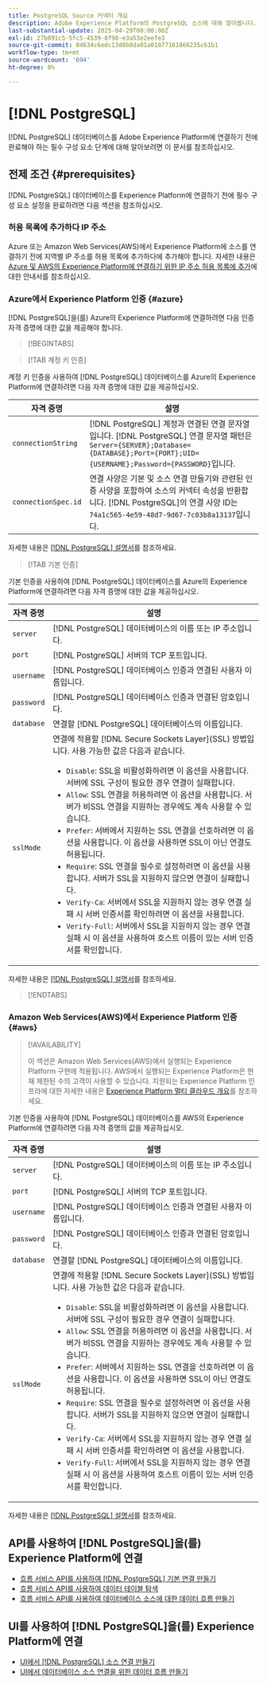 ```yaml
---
title: PostgreSQL Source 커넥터 개요
description: Adobe Experience Platform의 PostgreSQL 소스에 대해 알아봅니다.
last-substantial-update: 2025-04-29T00:00:00Z
exl-id: 27b891c5-5fc5-4539-8f98-e3a53e2eefe3
source-git-commit: 04634c6edc13d8b8da01a01077161866235c61b1
workflow-type: tm+mt
source-wordcount: '694'
ht-degree: 0%

---
```


# [!DNL PostgreSQL]

[!DNL PostgreSQL] 데이터베이스를 Adobe Experience Platform에 연결하기 전에 완료해야 하는 필수 구성 요소 단계에 대해 알아보려면 이 문서를 참조하십시오.

## 전제 조건 {#prerequisites}

[!DNL PostgreSQL] 데이터베이스를 Experience Platform에 연결하기 전에 필수 구성 요소 설정을 완료하려면 다음 섹션을 참조하십시오.

### 허용 목록에 추가하다 IP 주소

Azure 또는 Amazon Web Services(AWS)에서 Experience Platform에 소스를 연결하기 전에 지역별 IP 주소를 허용 목록에 추가하다에 추가해야 합니다. 자세한 내용은 [Azure 및 AWS의 Experience Platform에 연결하기 위한 IP 주소 허용 목록에 추가](../../ip-address-allow-list.md)에 대한 안내서를 참조하십시오.

### Azure에서 Experience Platform 인증 {#azure}

[!DNL PostgreSQL]을(를) Azure의 Experience Platform에 연결하려면 다음 인증 자격 증명에 대한 값을 제공해야 합니다.

>[!BEGINTABS]

>[!TAB 계정 키 인증]

계정 키 인증을 사용하여 [!DNL PostgreSQL] 데이터베이스를 Azure의 Experience Platform에 연결하려면 다음 자격 증명에 대한 값을 제공하십시오.

| 자격 증명 | 설명 |
| --- | --- |
| `connectionString` | [!DNL PostgreSQL] 계정과 연결된 연결 문자열입니다. [!DNL PostgreSQL] 연결 문자열 패턴은 `Server={SERVER};Database={DATABASE};Port={PORT};UID={USERNAME};Password={PASSWORD}`입니다. |
| `connectionSpec.id` | 연결 사양은 기본 및 소스 연결 만들기와 관련된 인증 사양을 포함하여 소스의 커넥터 속성을 반환합니다. [!DNL PostgreSQL]의 연결 사양 ID는 `74a1c565-4e59-48d7-9d67-7c03b8a13137`입니다. |

자세한 내용은 [[!DNL PostgreSQL] 설명서](https://www.postgresql.org/docs/current/)를 참조하세요.

>[!TAB 기본 인증]

기본 인증을 사용하여 [!DNL PostgreSQL] 데이터베이스를 Azure의 Experience Platform에 연결하려면 다음 자격 증명에 대한 값을 제공하십시오.

| 자격 증명 | 설명 |
| --- | --- |
| `server` | [!DNL PostgreSQL] 데이터베이스의 이름 또는 IP 주소입니다. |
| `port` | [!DNL PostgreSQL] 서버의 TCP 포트입니다. |
| `username` | [!DNL PostgreSQL] 데이터베이스 인증과 연결된 사용자 이름입니다. |
| `password` | [!DNL PostgreSQL] 데이터베이스 인증과 연결된 암호입니다. |
| `database` | 연결할 [!DNL PostgreSQL] 데이터베이스의 이름입니다. |
| `sslMode` | 연결에 적용할 [!DNL Secure Sockets Layer]&#x200B;(SSL) 방법입니다. 사용 가능한 값은 다음과 같습니다. <ul><li>`Disable`: SSL을 비활성화하려면 이 옵션을 사용합니다. 서버에 SSL 구성이 필요한 경우 연결이 실패합니다.</li><li>`Allow`: SSL 연결을 허용하려면 이 옵션을 사용합니다. 서버가 비SSL 연결을 지원하는 경우에도 계속 사용할 수 있습니다.</li><li>`Prefer`: 서버에서 지원하는 SSL 연결을 선호하려면 이 옵션을 사용합니다. 이 옵션을 사용하면 SSL이 아닌 연결도 허용됩니다.</li><li>`Require`: SSL 연결을 필수로 설정하려면 이 옵션을 사용합니다. 서버가 SSL을 지원하지 않으면 연결이 실패합니다.</li><li>`Verify-Ca`: 서버에서 SSL을 지원하지 않는 경우 연결 실패 시 서버 인증서를 확인하려면 이 옵션을 사용합니다.</li><li>`Verify-Full`: 서버에서 SSL을 지원하지 않는 경우 연결 실패 시 이 옵션을 사용하여 호스트 이름이 있는 서버 인증서를 확인합니다.</li></ul> |

자세한 내용은 [[!DNL PostgreSQL] 설명서](https://www.postgresql.org/docs/current/)를 참조하세요.

>[!ENDTABS]

### Amazon Web Services(AWS)에서 Experience Platform 인증 {#aws}

>[!AVAILABILITY]
>
>이 섹션은 Amazon Web Services(AWS)에서 실행되는 Experience Platform 구현에 적용됩니다. AWS에서 실행되는 Experience Platform은 현재 제한된 수의 고객이 사용할 수 있습니다. 지원되는 Experience Platform 인프라에 대한 자세한 내용은 [Experience Platform 멀티 클라우드 개요](../../../landing/multi-cloud.md)를 참조하세요.

기본 인증을 사용하여 [!DNL PostgreSQL] 데이터베이스를 AWS의 Experience Platform에 연결하려면 다음 자격 증명의 값을 제공하십시오.

| 자격 증명 | 설명 |
| --- | --- |
| `server` | [!DNL PostgreSQL] 데이터베이스의 이름 또는 IP 주소입니다. |
| `port` | [!DNL PostgreSQL] 서버의 TCP 포트입니다. |
| `username` | [!DNL PostgreSQL] 데이터베이스 인증과 연결된 사용자 이름입니다. |
| `password` | [!DNL PostgreSQL] 데이터베이스 인증과 연결된 암호입니다. |
| `database` | 연결할 [!DNL PostgreSQL] 데이터베이스의 이름입니다. |
| `sslMode` | 연결에 적용할 [!DNL Secure Sockets Layer]&#x200B;(SSL) 방법입니다. 사용 가능한 값은 다음과 같습니다. <ul><li>`Disable`: SSL을 비활성화하려면 이 옵션을 사용합니다. 서버에 SSL 구성이 필요한 경우 연결이 실패합니다.</li><li>`Allow`: SSL 연결을 허용하려면 이 옵션을 사용합니다. 서버가 비SSL 연결을 지원하는 경우에도 계속 사용할 수 있습니다.</li><li>`Prefer`: 서버에서 지원하는 SSL 연결을 선호하려면 이 옵션을 사용합니다. 이 옵션을 사용하면 SSL이 아닌 연결도 허용됩니다.</li><li>`Require`: SSL 연결을 필수로 설정하려면 이 옵션을 사용합니다. 서버가 SSL을 지원하지 않으면 연결이 실패합니다.</li><li>`Verify-Ca`: 서버에서 SSL을 지원하지 않는 경우 연결 실패 시 서버 인증서를 확인하려면 이 옵션을 사용합니다.</li><li>`Verify-Full`: 서버에서 SSL을 지원하지 않는 경우 연결 실패 시 이 옵션을 사용하여 호스트 이름이 있는 서버 인증서를 확인합니다.</li></ul> |

자세한 내용은 [[!DNL PostgreSQL] 설명서](https://www.postgresql.org/docs/current/)를 참조하세요.

## API를 사용하여 [!DNL PostgreSQL]을(를) Experience Platform에 연결

* [흐름 서비스 API를 사용하여  [!DNL PostgreSQL] 기본 연결 만들기](../../tutorials/api/create/databases/postgres.md)
* [흐름 서비스 API를 사용하여 데이터 테이블 탐색](../../tutorials/api/explore/tabular.md)
* [흐름 서비스 API를 사용하여 데이터베이스 소스에 대한 데이터 흐름 만들기](../../tutorials/api/collect/database-nosql.md)

## UI를 사용하여 [!DNL PostgreSQL]을(를) Experience Platform에 연결

* [UI에서  [!DNL PostgreSQL] 소스 연결 만들기](../../tutorials/ui/create/databases/postgres.md)
* [UI에서 데이터베이스 소스 연결을 위한 데이터 흐름 만들기](../../tutorials/ui/dataflow/databases.md)
